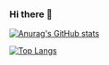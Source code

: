 ### Hi there 👋
[![Anurag's GitHub stats](https://github-readme-stats.vercel.app/api?username=toiletsandpaper&count_private=true&show_icons=true&theme=dracula&hide_border=true)](https://github.com/anuraghazra/github-readme-stats)

[![Top Langs](https://github-readme-stats.vercel.app/api/top-langs/?username=toiletsandpaper&theme=dracula&hide_border=true)](https://github.com/anuraghazra/github-readme-stats)






<!--
**toiletsandpaper/toiletsandpaper** is a ✨ _special_ ✨ repository because its `README.md` (this file) appears on your GitHub profile.

Here are some ideas to get you started:

- 🔭 I’m currently working on ...
- 🌱 I’m currently learning ...
- 👯 I’m looking to collaborate on ...
- 🤔 I’m looking for help with ...
- 💬 Ask me about ...
- 📫 How to reach me: ...
- 😄 Pronouns: ...
- ⚡ Fun fact: ...
-->
